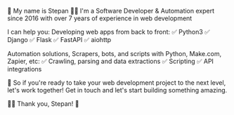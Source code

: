 👋 My name is Stepan
👨‍💻 I'm a Software Developer & Automation expert since 2016 with over 7 years of experience in web development

I can help you:
Developing web apps from back to front:
✅ Python3
✅ Django
✅ Flask
✅ FastAPI
✅ aiohttp

Automation solutions, Scrapers, bots, and scripts with Python, Make.com, Zapier, etc:
✅ Crawling, parsing and data extractions
✅ Scripting
✅ API integrations

🤝 So if you're ready to take your web development project to the next level, let's work together! Get in touch and let's start building something amazing.

🧑‍💻 Thank you, Stepan! 🚀

